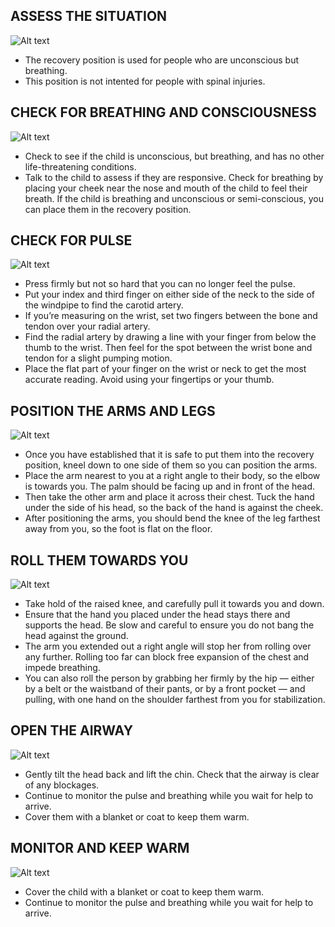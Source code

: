 ## ASSESS THE SITUATION

![Alt text](/Images/AdultShock/adultShock9.jpg)

- The recovery position is used for people who are unconscious but breathing.
- This position is not intented for people with spinal injuries.

## CHECK FOR BREATHING AND CONSCIOUSNESS

![Alt text](/Images/AdultShock/adultShock2.jpg)

- Check to see if the child is unconscious, but breathing, and has no other life-threatening conditions.
- Talk to the child to assess if they are responsive.
  Check for breathing by placing your cheek near the nose and mouth of the child to feel their breath.
  If the child is breathing and unconscious or semi-conscious, you can place them in the recovery position.

## CHECK FOR PULSE

![Alt text](/Images/AdultShock/adultShock7.jpg)

- Press firmly but not so hard that you can no longer feel the pulse.
- Put your index and third finger on either side of the neck to the side of the windpipe to find the carotid artery.
- If you’re measuring on the wrist, set two fingers between the bone and tendon over your radial artery.
- Find the radial artery by drawing a line with your finger from below the thumb to the wrist. Then feel for the spot between the wrist bone and tendon for a slight pumping motion.
- Place the flat part of your finger on the wrist or neck to get the most accurate reading. Avoid using your fingertips or your thumb.

## POSITION THE ARMS AND LEGS

![Alt text](/Images/AdultShock/adultShock3.jpg)

- Once you have established that it is safe to put them into the recovery position, kneel down to one side of them so you can position the arms.
- Place the arm nearest to you at a right angle to their body, so the elbow is towards you. The palm should be facing up and in front of the head.
- Then take the other arm and place it across their chest. Tuck the hand under the side of his head, so the back of the hand is against the cheek.
- After positioning the arms, you should bend the knee of the leg farthest away from you, so the foot is flat on the floor.

## ROLL THEM TOWARDS YOU

![Alt text](/Images/AdultShock/adultShock4.jpg)

- Take hold of the raised knee, and carefully pull it towards you and down.
- Ensure that the hand you placed under the head stays there and supports the head. Be slow and careful to ensure you do not bang the head against the ground.
- The arm you extended out a right angle will stop her from rolling over any further. Rolling too far can block free expansion of the chest and impede breathing.
- You can also roll the person by grabbing her firmly by the hip — either by a belt or the waistband of their pants, or by a front pocket — and pulling, with one hand on the shoulder farthest from you for stabilization.

## OPEN THE AIRWAY

![Alt text](/Images/AdultCPR/adultCPR25.jpg)

- Gently tilt the head back and lift the chin. Check that the airway is clear of any blockages.
- Continue to monitor the pulse and breathing while you wait for help to arrive.
- Cover them with a blanket or coat to keep them warm.

## MONITOR AND KEEP WARM

![Alt text](/Images/AdultCPR/adultCPR20.jpg)

- Cover the child with a blanket or coat to keep them warm.
- Continue to monitor the pulse and breathing while you wait for help to arrive.
